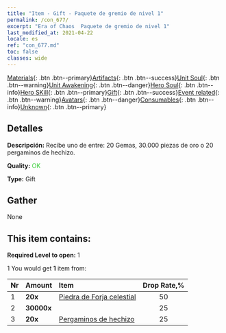 ```yaml
---
title: "Item - Gift - Paquete de gremio de nivel 1"
permalink: /con_677/
excerpt: "Era of Chaos  Paquete de gremio de nivel 1"
last_modified_at: 2021-04-22
locale: es
ref: "con_677.md"
toc: false
classes: wide
---
```

 [Materials](/ItemsES/){: .btn .btn--primary}[Artifacts](/ItemsES/Artifacts/){: .btn .btn--success}[Unit Soul](/ItemsES/UnitSoul/){: .btn .btn--warning}[Unit Awakening](/ItemsES/UnitAwakening/){: .btn .btn--danger}[Hero Soul](/ItemsES/HeroSoul/){: .btn .btn--info}[Hero SKill](/ItemsES/HeroSkill/){: .btn .btn--primary}[Gift](/ItemsES/Gift/){: .btn .btn--success}[Event related](/ItemsES/Events/){: .btn .btn--warning}[Avatars](/ItemsES/Avatars/){: .btn .btn--danger}[Consumables](/ItemsES/Consumables/){: .btn .btn--info}[Unknown](/ItemsES/Unknown/){: .btn .btn--primary}

## Detalles
 **Descripción:** Recibe uno de entre: 20 Gemas, 30.000 piezas de oro o 20 pergaminos de hechizo.

 **Quality:** <span style="color: #32CD32">OK</span>

 **Type:** Gift

## Gather

  None

## This item contains:

 **Required Level to open:** 1

 1 You would get **1** item  from:

  | Nr | Amount |     Item    | Drop Rate,% |
  |:---|:-------|:------------|:---------:|
  | 1 |  **20x** | [Piedra de Forja celestial](/es/Items/art_188/) | 50 | 
  | 2 |  **30000x** | <i class="fas fa-coins"/> | 25 | 
  | 3 |  **20x** | [Pergaminos de hechizo](/es/Items/con_694/) | 25 | 
